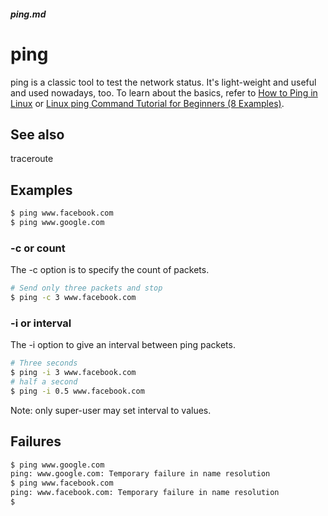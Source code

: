 ##### ping.md

# ping
ping is a classic tool to test the network status. It's light-weight and useful and used nowadays, too. To learn about the basics, refer to [How to Ping in Linux](https://www.wikihow.com/Ping-in-Linux) or [Linux ping Command Tutorial for Beginners (8 Examples)](https://www.howtoforge.com/linux-ping-command/).

## See also
traceroute

## Examples
```bash
$ ping www.facebook.com
$ ping www.google.com
```

### -c or count
The -c option is to specify the count of packets.
```bash
# Send only three packets and stop
$ ping -c 3 www.facebook.com
```
### -i or interval
The -i option to give an interval between ping packets.
```bash
# Three seconds
$ ping -i 3 www.facebook.com
# half a second
$ ping -i 0.5 www.facebook.com
```
Note: only super-user may set interval to values.

## Failures

```bash
$ ping www.google.com
ping: www.google.com: Temporary failure in name resolution
$ ping www.facebook.com
ping: www.facebook.com: Temporary failure in name resolution
$
```
